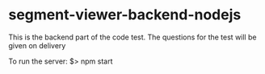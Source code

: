 # segment-viewer-backend-nodejs

This is the backend part of the code test.
The questions for the test will be given on delivery

To run the server: 
$> npm start
